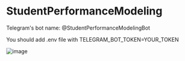 # StudentPerformanceModeling

Telegram's bot name: @StudentPerformanceModelingBot

You should add .env file with TELEGRAM_BOT_TOKEN=YOUR_TOKEN

![image](https://github.com/user-attachments/assets/c2d93985-883b-4e58-94f7-a8bb1876832c)

